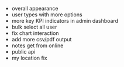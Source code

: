 - overall appearance
- user types with more options
- more key KPI indicators in admin dashboard
- bulk select all user
- fix chart interaction
- add more csv/pdf output
- notes get from online
- public api
- my location fix